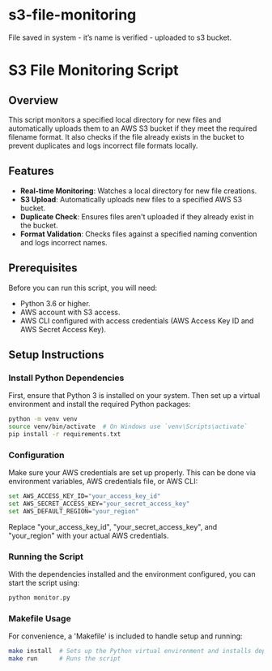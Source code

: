 # s3-file-monitoring
File saved in system - it’s name is verified - uploaded to s3 bucket.

# S3 File Monitoring Script

## Overview
This script monitors a specified local directory for new files and automatically uploads them to an AWS S3 bucket if they meet the required filename format. It also checks if the file already exists in the bucket to prevent duplicates and logs incorrect file formats locally.

## Features
- **Real-time Monitoring**: Watches a local directory for new file creations.
- **S3 Upload**: Automatically uploads new files to a specified AWS S3 bucket.
- **Duplicate Check**: Ensures files aren't uploaded if they already exist in the bucket.
- **Format Validation**: Checks files against a specified naming convention and logs incorrect names.

## Prerequisites
Before you can run this script, you will need:
- Python 3.6 or higher.
- AWS account with S3 access.
- AWS CLI configured with access credentials (AWS Access Key ID and AWS Secret Access Key).

## Setup Instructions

### Install Python Dependencies
First, ensure that Python 3 is installed on your system. Then set up a virtual environment and install the required Python packages:

```bash
python -m venv venv
source venv/bin/activate  # On Windows use `venv\Scripts\activate`
pip install -r requirements.txt
```

### Configuration

Make sure your AWS credentials are set up properly. This can be done via environment variables, AWS credentials file, or AWS CLI:

```bash
set AWS_ACCESS_KEY_ID="your_access_key_id"
set AWS_SECRET_ACCESS_KEY="your_secret_access_key"
set AWS_DEFAULT_REGION="your_region"
```
Replace "your_access_key_id", "your_secret_access_key", and "your_region" with your actual AWS credentials.

### Running the Script
With the dependencies installed and the environment configured, you can start the script using:

```bash
python monitor.py
```

### Makefile Usage
For convenience, a 'Makefile' is included to handle setup and running:

```bash
make install  # Sets up the Python virtual environment and installs dependencies
make run      # Runs the script
```
